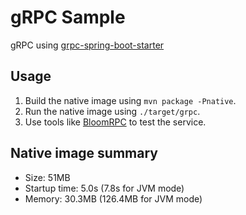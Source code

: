 # gRPC Sample

gRPC using [grpc-spring-boot-starter](https://github.com/yidongnan/grpc-spring-boot-starter)

## Usage

1. Build the native image using `mvn package -Pnative`.
2. Run the native image using `./target/grpc`.
3. Use tools like [BloomRPC](https://github.com/bloomrpc/bloomrpc) to test the service.

## Native image summary

* Size: 51MB
* Startup time: 5.0s (7.8s for JVM mode)
* Memory: 30.3MB     (126.4MB for JVM mode)